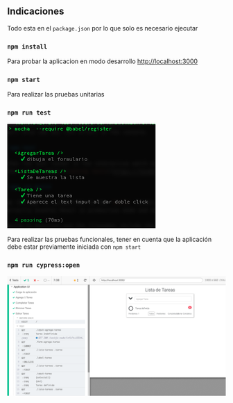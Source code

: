 
## Indicaciones

Todo esta en el `package.json` por lo que solo es necesario ejecutar

### `npm install`

Para probar la aplicacion en modo desarrollo [http://localhost:3000](http://localhost:3000)

### `npm start`

Para realizar las pruebas unitarias

### `npm run test`

![alt text](https://github.com/adrianbalt/TareasReact/raw/master/assets/tests_unitarios.png)

Para realizar las pruebas funcionales, tener en cuenta que la aplicación debe estar previamente iniciada con `npm start`

### `npm run cypress:open`

![alt text](https://github.com/adrianbalt/TareasReact/raw/master/assets/pruebas_funcionales.png)
